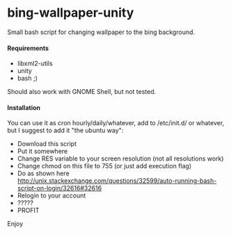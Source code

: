# bing-wallpaper-unity
Small bash script for changing wallpaper to the bing background.


#### Requirements
* libxml2-utils
* unity
* bash ;)

Should also work with GNOME Shell, but not tested.

#### Installation

You can use it as cron hourly/daily/whatever, add to /etc/init.d/ or whatever,
but I suggest to add it "the ubuntu way":

* Download this script
* Put it somewhere
* Change RES variable to your screen resolution (not all resolutions work)
* Change chmod on this file to 755 (or just add execution flag)
* Do as shown here http://unix.stackexchange.com/questions/32599/auto-running-bash-script-on-login/32616#32616
* Relogin to your account
* ?????
* PROFIT

Enjoy
